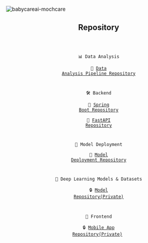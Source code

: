 
![babycareai-mochcare](https://github.com/user-attachments/assets/5150a8cd-f3dd-4105-8ceb-d5d656bd2024)


<div align="center">
<h2>Repository</h2>
<pre><code>

📊 Data Analysis  
🔗 [Data Analysis Pipeline Repository](https://github.com/BabyCareAI/babycareai-analysis)

🛠️ Backend  
🔗 [Spring Boot Repository](https://github.com/BabyCareAI/babycareai-spring-boot)  
🔗 [FastAPI Repository](https://github.com/BabyCareAI/babycareai-fastapi)

🚀 Model Deployment  
🔗 [Model Deployment Repository](https://github.com/BabyCareAI/babycareai-model-deployment)

🧠 Deep Learning Models & Datasets  
🔒 [Model Repository(Private)](https://github.com/BabyCareAI)

📱 Frontend  
🔒 [Mobile App Repository(Private)](https://github.com/BabyCareAI])
</code></pre>
</div>
